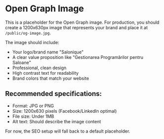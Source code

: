# Open Graph Image

This is a placeholder for the Open Graph image. For production, you should create a 1200x630px image that represents your brand and place it at `/public/og-image.jpg`.

The image should include:
- Your logo/brand name "Salonique"
- A clear value proposition like "Gestionarea Programărilor pentru Saloane"
- Professional, clean design
- High contrast text for readability
- Brand colors that match your website

## Recommended specifications:
- Format: JPG or PNG
- Size: 1200x630 pixels (Facebook/LinkedIn optimal)
- File size: Under 1MB
- Alt text: Should describe the image content

For now, the SEO setup will fall back to a default placeholder.
